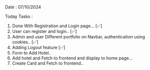 Date : 07/10/2024

Today Tasks : 
1. Done With Registration and Login page... [✅]
2. User can register and login.. [✅]
3. Admin and user Different portfolio on Navbar, authentication using cookies.. [✅]
4. Adding Logout feature [✅]
5. Form to Add Hotel..
6. Add hotel and Fetch to frontend and display to home page...
7. Create Card and Fetch to frontend..